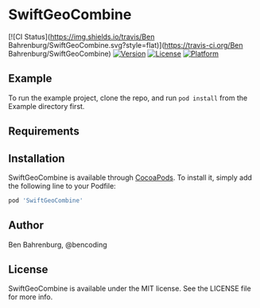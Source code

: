# SwiftGeoCombine

[![CI Status](https://img.shields.io/travis/Ben Bahrenburg/SwiftGeoCombine.svg?style=flat)](https://travis-ci.org/Ben Bahrenburg/SwiftGeoCombine)
[![Version](https://img.shields.io/cocoapods/v/SwiftGeoCombine.svg?style=flat)](https://cocoapods.org/pods/SwiftGeoCombine)
[![License](https://img.shields.io/cocoapods/l/SwiftGeoCombine.svg?style=flat)](https://cocoapods.org/pods/SwiftGeoCombine)
[![Platform](https://img.shields.io/cocoapods/p/SwiftGeoCombine.svg?style=flat)](https://cocoapods.org/pods/SwiftGeoCombine)

## Example

To run the example project, clone the repo, and run `pod install` from the Example directory first.

## Requirements

## Installation

SwiftGeoCombine is available through [CocoaPods](https://cocoapods.org). To install
it, simply add the following line to your Podfile:

```ruby
pod 'SwiftGeoCombine'
```

## Author

Ben Bahrenburg, @bencoding

## License

SwiftGeoCombine is available under the MIT license. See the LICENSE file for more info.

